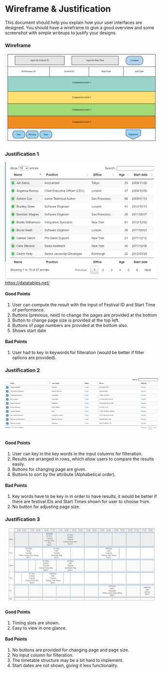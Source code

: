 # Wireframe & Justification

This document should help you explain how your user interfaces are designed. You should have a wireframe to give a good overview and some screenshot with simple writeups to justify your designs.

<!-- ## Wireframe

> This is just an example, please find your own wireframe.

![Wireframe](assets/sample-wireframe-result-viewer-frontend.png)

## Justifications

### Justification 0

> This is just an example, please find your own justifications.

![Justification0](https://blog.nusmods.com/img/nusmods-r/timetable-desktop-dark.png)

#### Good Points

1. Nice looking UI.
2. Show data with start/end time appropriately.

#### Bad Points

1. Controls may not be relevent, need to redesign the controls.
2. May be hard to implement. -->


### Wireframe 

![Wireframe](assets/result_viewer.png)

### Justification 1


![Justification1](assets/justificaiton1_reuslt_viewer.png)
https://datatables.net/
#### Good Points

1. User can compute the result with the input of Festival ID and Start Time of performance.
2. Buttons (previous, next) to change the pages are provided at the bottom
3. Button to change page size is provided at the top left.
4. Buttons of page numbers are provided at the bottom also.
5. Shows start date

#### Bad Points

1. User had to key in keywords for filteration (would be better if filter options are provided).


### Justification 2

![Justification2](assets/justification2_result_viewer.png)

#### Good Points

1. User can key in the key words in the input columns for filteration.
2. Results are arranged in rows, which allow users to compare the results easily.
3. Buttons for changing page are given.
4. Buttons to sort by the attribute (Alphabetical order).

#### Bad Points

1. Key words have to be key in in order to have results, it would be better if there are festival IDs and Start Times shown for user to choose from.
2. No button for adjusting page size.


### Justification 3

![Justification3](assets/justification3_result_viewer.png)

#### Good Points

1. Timing slots are shown.
2. Easy to view in one glance.

#### Bad Points

1. No buttons are provided for changing page and page size.
2. No input column for filteration.
3. The timetable structure may be a bit hard to implement.
4. Start dates are not shown, giving it less functionality.
